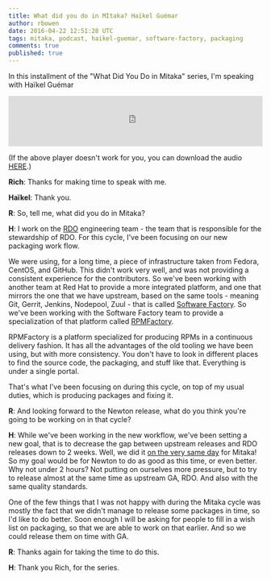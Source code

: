 ```yaml
---
title: What did you do in MItaka? Haïkel Guémar
author: rbowen
date: 2016-04-22 12:51:28 UTC
tags: mitaka, podcast, haikel-guemar, software-factory, packaging
comments: true
published: true
---
```


In this installment of the "What Did You Do in Mitaka" series, I'm
speaking with Haïkel Guémar


<iframe id='audio_iframe' src='https://www.podbean.com/media/player/z8zks-5ea7c6?from=yiiadmin' data-link='http://www.podbean.com/media/player/z8zks-5ea7c6?from=yiiadmin' height='100' width='100%' frameborder='0' scrolling='no' data-name='pb-iframe-player' ></iframe>

(If the above player doesn't work for you, you can download the audio [HERE](https://rdocommunity.podbean.com/mf/play/pfcayj/haikel-guemar-mitaka.mp/).)


**Rich**: Thanks for making time to speak with me.

**Haïkel**: Thank you.

**R**: So, tell me, what did you do in Mitaka?

**H**: I work on the [RDO](http://rdoproject.org) engineering team - the team that is responsible
for the stewardship of RDO. For this cycle, I've been focusing on our
new packaging work flow.

We were using, for a long time, a piece of infrastructure taken from
Fedora, CentOS, and GitHub. This didn't work very well, and was not
providing a consistent experience for the contributors. So we've been
working with another team at Red Hat to provide a more integrated
platform, and one that mirrors the one that we have upstream, based on
the same tools - meaning Git, Gerrit, Jenkins, Nodepool, Zuul - that is
called [Software Factory](https://github.com/redhat-cip/software-factory). So we've been working with the Software
Factory team to provide a specialization of that platform called
[RPMFactory](https://github.com/redhat-cip/rpmfactory).

RPMFactory is a platform specialized for producing RPMs in a
continuous delivery fashion. It has all the advantages of the old
tooling we have been using, but with more consistency. You don't have
to look in different places to find the source code, the packaging,
and stuff like that. Everything is under a single portal.

That's what I've been focusing on during this cycle, on top of my
usual duties, which is producing packages and fixing it.

**R**: And looking forward to the Newton release, what do you think you're
going to be working on in that cycle?

**H**: While we've been working in the new workflow, we've been setting a
new goal, that is to decrease the gap between upstream releases and
RDO releases down to 2 weeks. Well, we did it [on the very same day](https://www.rdoproject.org/blog/2016/04/rdo-mitaka-released/) for
Mitaka! So my goal would be for Newton to do as good as this time, or
even better. Why not under 2 hours? Not putting on ourselves more
pressure, but to try to release almost at the same time as upstream
GA, RDO. And also with the same quality standards.

One of the few things that I was not happy with during the Mitaka
cycle was mostly the fact that we didn't manage to release some
packages in time, so I'd like to do better. Soon enough I will be
asking for people to fill in a wish list on packaging, so that we are
able to work on that earlier. And so we could release them on time
with GA.

**R**: Thanks again for taking the time to do this.

**H**: Thank you Rich, for the series.
